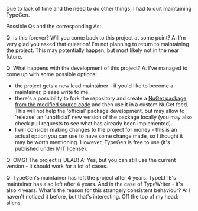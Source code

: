 Due to lack of time and the need to do other things, I had to quit maintaining TypeGen.

Possible Qs and the corresponding As:

Q: Is this forever? Will you come back to this project at some point?
A: I'm very glad you asked that question! I'm not planning to return to maintaining the project. This may potentially happen, but most likely not in the near future.

Q: What happens with the development of this project?
A: I've managed to come up with some possible options:
- the project gets a new lead maintainer - if you'd like to become a maintainer, please write to me.
- there's a possibility to fork the repository and create a [NuGet package from the modified source code](https://github.com/jburzynski/TypeGen/blob/master/docs/how-to-create-nuget-from-source.md) and then use it in a custom NuGet feed. This will not help the 'official' package development, but may allow to 'release' an 'unofficial' new version of the package locally (you may also check pull requests to see what has already been implemented).
- I will consider making changes to the project for money - this is an actual option you can use to have some change made, so I thought it may be worth mentioning. However, TypeGen is free to use (it's published under [MIT license](https://github.com/jburzynski/TypeGen/blob/master/LICENSE)).

Q: OMG! The project is DEAD!
A: Yes, but you can still use the current version - it should work for a lot of cases.

Q: TypeGen's maintainer has left the project after 4 years. TypeLITE's maintainer has also left after 4 years. And in the case of TypeWriter - it's also 4 years. What's the reason for this strangely consistent behaviour?
A: I haven't noticed it before, but that's interesting. Off the top of my head: aliens.